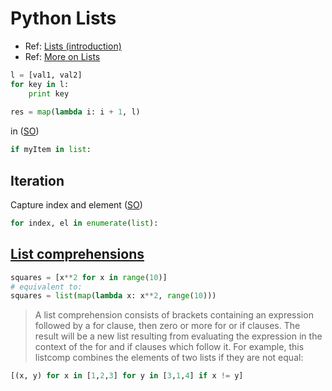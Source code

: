 # Python Lists

* Ref: [Lists (introduction)](https://docs.python.org/3/tutorial/introduction.html#lists)
* Ref: [More on Lists](https://docs.python.org/3/tutorial/datastructures.html#more-on-lists)

```python
l = [val1, val2]
for key in l:
    print key
    
res = map(lambda i: i + 1, l)
```

in ([SO](https://stackoverflow.com/a/12934223/125246))

```python
if myItem in list:
```

## Iteration

Capture index and element ([SO](https://stackoverflow.com/a/14532900/125246))

```python
for index, el in enumerate(list):
```

## [List comprehensions](https://docs.python.org/3/tutorial/datastructures.html#list-comprehensions)

```python
squares = [x**2 for x in range(10)]
# equivalent to:
squares = list(map(lambda x: x**2, range(10)))
```

> A list comprehension consists of brackets containing an expression followed by a for clause, then zero or more for or if clauses. The result will be a new list resulting from evaluating the expression in the context of the for and if clauses which follow it. For example, this listcomp combines the elements of two lists if they are not equal:

```python
[(x, y) for x in [1,2,3] for y in [3,1,4] if x != y]
```